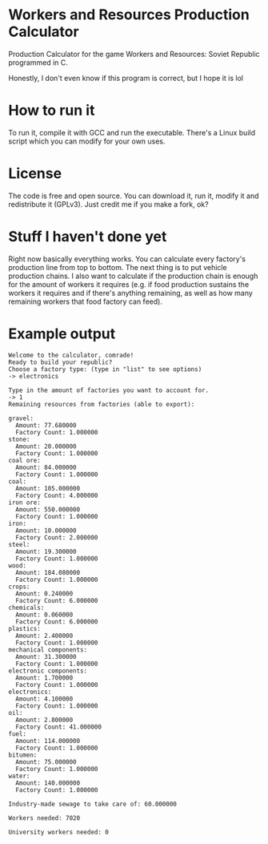 # Workers and Resources Production Calculator
Production Calculator for the game Workers and Resources: Soviet Republic programmed in C.

Honestly, I don't even know if this program is correct, but I hope it is lol

# How to run it
To run it, compile it with GCC and run the executable. There's a Linux build script which you can modify for your own uses.

# License
The code is free and open source. You can download it, run it, modify it and redistribute it (GPLv3). Just credit me if you make a fork, ok?

# Stuff I haven't done yet
Right now basically everything works. You can calculate every factory's production line from top to bottom. The next thing is to put vehicle production chains. I also want to calculate if the production chain is enough for the amount of workers it requires (e.g. if food production sustains the workers it requires and if there's anything remaining, as well as how many remaining workers that food factory can feed).

# Example output
```
Welcome to the calculator, comrade!
Ready to build your republic?
Choose a factory type: (type in "list" to see options)
-> electronics

Type in the amount of factories you want to account for.
-> 1
Remaining resources from factories (able to export):

gravel:
  Amount: 77.680000
  Factory Count: 1.000000
stone:
  Amount: 20.000000
  Factory Count: 1.000000
coal ore:
  Amount: 84.000000
  Factory Count: 1.000000
coal:
  Amount: 105.000000
  Factory Count: 4.000000
iron ore:
  Amount: 550.000000
  Factory Count: 1.000000
iron:
  Amount: 10.000000
  Factory Count: 2.000000
steel:
  Amount: 19.300000
  Factory Count: 1.000000
wood:
  Amount: 184.080000
  Factory Count: 1.000000
crops:
  Amount: 0.240000
  Factory Count: 6.000000
chemicals:
  Amount: 0.060000
  Factory Count: 6.000000
plastics:
  Amount: 2.400000
  Factory Count: 1.000000
mechanical components:
  Amount: 31.300000
  Factory Count: 1.000000
electronic components:
  Amount: 1.700000
  Factory Count: 1.000000
electronics:
  Amount: 4.100000
  Factory Count: 1.000000
oil:
  Amount: 2.800000
  Factory Count: 41.000000
fuel:
  Amount: 114.000000
  Factory Count: 1.000000
bitumen:
  Amount: 75.000000
  Factory Count: 1.000000
water:
  Amount: 140.000000
  Factory Count: 1.000000

Industry-made sewage to take care of: 60.000000

Workers needed: 7020

University workers needed: 0
```
